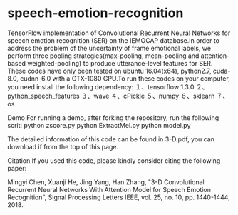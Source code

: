 # speech-emotion-recognition
TensorFlow implementation of Convolutional Recurrent Neural Networks for speech emotion recognition (SER) on the IEMOCAP database.In order to address the problem of the uncertainty of frame emotional labels, we perform three pooling strategies(max-pooling, mean-pooling and attention-based weighted-pooling) to produce utterance-level features for SER.
These codes have only been tested on ubuntu 16.04(x64), python2.7, cuda-8.0, cudnn-6.0 with a GTX-1080 GPU.To run these codes on your computer, you need install the following dependency:
１、tensorflow 1.3.0
２、python_speech_features
３、wave
４、cPickle
５、numpy
６、sklearn
７、os

Demo
For running a demo, after forking the repository, run the following scrit:
   python zscore.py
   python ExtractMel.py
   python model.py


The detailed information of this code can be found in 3-D.pdf, you can download if from the top of this page. 

Citation
If you used this code, please kindly consider citing the following paper:

Mingyi Chen, Xuanji He, Jing Yang, Han Zhang, "3-D Convolutional Recurrent Neural Networks With Attention Model for Speech Emotion Recognition", Signal Processing Letters IEEE, vol. 25, no. 10, pp. 1440-1444, 2018.
